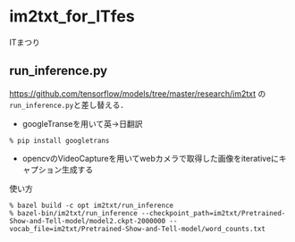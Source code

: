 # im2txt_for_ITfes
ITまつり

## run_inference.py

https://github.com/tensorflow/models/tree/master/research/im2txt
の`run_inference.py`と差し替える．

* googleTranseを用いて英->日翻訳

~~~
% pip install googletrans
~~~

* opencvのVideoCaptureを用いてwebカメラで取得した画像をiterativeにキャプション生成する

使い方
~~~ 
% bazel build -c opt im2txt/run_inference
% bazel-bin/im2txt/run_inference --checkpoint_path=im2txt/Pretrained-Show-and-Tell-model/model2.ckpt-2000000 --vocab_file=im2txt/Pretrained-Show-and-Tell-model/word_counts.txt
~~~
